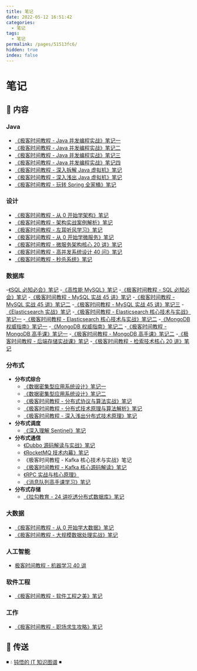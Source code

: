 ```yaml
---
title: 笔记
date: 2022-05-12 16:51:42
categories:
  - 笔记
tags:
  - 笔记
permalink: /pages/51513fc6/
hidden: true
index: false
---
```


# 笔记

## 📖 内容

### Java

- [《极客时间教程 - Java 并发编程实战》笔记一](01.Java/极客时间教程-Java并发编程实战笔记一.md)
- [《极客时间教程 - Java 并发编程实战》笔记二](01.Java/极客时间教程-Java并发编程实战笔记二.md)
- [《极客时间教程 - Java 并发编程实战》笔记三](01.Java/极客时间教程-Java并发编程实战笔记三.md)
- [《极客时间教程 - Java 并发编程实战》笔记四](01.Java/极客时间教程-Java并发编程实战笔记四.md)
- [《极客时间教程 - 深入拆解 Java 虚拟机》笔记](01.Java/极客时间教程-深入拆解Java虚拟机笔记.md)
- [《极客时间教程 - 深入浅出 Java 虚拟机》笔记](01.Java/极客时间教程-深入浅出Java虚拟机笔记.md)
- [《极客时间教程 - 玩转 Spring 全家桶》笔记](01.Java/极客时间教程-玩转Spring全家桶笔记.md)

### 设计

- [《极客时间教程 - 从 0 开始学架构》笔记](03.设计/极客时间教程-从0开始学架构笔记.md)
- [《极客时间教程 - 架构实战案例解析》笔记](03.设计/极客时间教程-架构实战案例解析笔记.md)
- [《极客时间教程 - 左耳听风学习》笔记](03.设计/极客时间教程-左耳听风笔记.md)
- [《极客时间教程 - 从 0 开始学微服务》笔记](03.设计/极客时间教程-从0开始学微服务.md)
- [《极客时间教程 - 微服务架构核心 20 讲》笔记](03.设计/极客时间教程-微服务架构核心20讲笔记.md)
- [《极客时间教程 - 高并发系统设计 40 问》笔记](03.设计/极客时间教程-高并发系统设计40问笔记.md)
- [《极客时间教程 - 秒杀系统》笔记](03.设计/极客时间教程-秒杀系统笔记.md)

### 数据库

-[《SQL 必知必会》笔记](12.数据库/SQL必知必会笔记.md)
-[《高性能 MySQL》笔记](12.数据库/高性能MySQL笔记.md)
-[《极客时间教程 - SQL 必知必会》笔记](12.数据库/极客时间教程-SQL必知必会.md)
-[《极客时间教程 - MySQL 实战 45 讲》笔记](12.数据库/极客时间教程-MySQL实战45讲笔记.md)
-[《极客时间教程 - MySQL 实战 45 讲》笔记二](12.数据库/极客时间教程-MySQL实战45讲笔记二.md)
-[《极客时间教程 - MySQL 实战 45 讲》笔记三](12.数据库/极客时间教程-MySQL实战45讲笔记三.md)
-[《Elasticsearch 实战》笔记](12.数据库/Elasticsearch实战笔记.md)
-[《极客时间教程 - Elasticsearch 核心技术与实战》笔记一](12.数据库/极客时间教程-Elasticsearch核心技术与实战笔记一.md)
-[《极客时间教程 - Elasticsearch 核心技术与实战》笔记二](12.数据库/极客时间教程-Elasticsearch核心技术与实战笔记二.md)
-[《MongoDB 权威指南》笔记一](12.数据库/MongoDB权威指南笔记一.md)
-[《MongoDB 权威指南》笔记二](12.数据库/MongoDB权威指南笔记二.md)
-[《极客时间教程 - MongoDB 高手课》笔记一](12.数据库/极客时间教程-MongoDB高手课笔记一.md)
-[《极客时间教程 - MongoDB 高手课》笔记二](12.数据库/极客时间教程-MongoDB高手课笔记二.md)
-[《极客时间教程 - 后端存储实战课》笔记](12.数据库/极客时间教程-后端存储实战课笔记.md)
-[《极客时间教程 - 检索技术核心 20 讲》笔记](12.数据库/极客时间教程-检索技术核心20讲笔记.md)

### 分布式

- **分布式综合**
  - [《数据密集型应用系统设计》笔记一](15.分布式/分布式理论/数据密集型应用系统设计笔记一.md)
  - [《数据密集型应用系统设计》笔记二](15.分布式/分布式理论/数据密集型应用系统设计笔记二.md)
  - [《极客时间教程 - 分布式协议与算法实战》笔记](15.分布式/分布式理论/极客时间教程-分布式协议与算法实战笔记.md)
  - [《极客时间教程 - 分布式技术原理与算法解析》笔记](15.分布式/分布式理论/极客时间教程-分布式技术原理与算法解析笔记.md)
  - [《极客时间教程 - 深入浅出分布式技术原理》笔记](15.分布式/分布式理论/极客时间教程-深入浅出分布式技术原理笔记.md)
- **分布式调度**
  - [《深入理解 Sentinel》笔记](15.分布式/分布式调度/深入理解Sentinel笔记.md)
- **分布式通信**
  - [《Dubbo 源码解读与实战》笔记](15.分布式/分布式通信/Dubbo源码解读与实战笔记.md)
  - [《RocketMQ 技术内幕》笔记](15.分布式/分布式通信/RocketMQ技术内幕笔记.md)
  - 《极客时间教程 - Kafka 核心技术与实战》笔记
  - [《极客时间教程 - Kafka 核心源码解读》笔记](15.分布式/分布式通信/极客时间教程-Kafka核心源码解读笔记.md)
  - [《RPC 实战与核心原理》](15.分布式/分布式通信/极客时间教程-RPC实战与核心原理笔记.md)
  - [《消息队列高手课学习》笔记](15.分布式/分布式通信/极客时间教程-消息队列高手课笔记.md)
- **分布式存储**
  - [《拉勾教育 - 24 讲吃透分布式数据库》笔记](15.分布式/分布式存储/24讲吃透分布式数据库.md)

### 大数据

- [《极客时间教程 - 从 0 开始学大数据》笔记](16.大数据/极客时间教程-从0开始学大数据笔记)
- [《极客时间教程 - 大规模数据处理实战》笔记](16.大数据/极客时间教程-大规模数据处理实战笔记)

### 人工智能

- [极客时间教程 - 机器学习 40 讲](17.人工智能/极客时间教程-机器学习40讲笔记)

### 软件工程

- [《极客时间教程 - 软件工程之美》笔记](21.软件工程/极客时间教程-软件工程之美笔记)

### 工作

- [《极客时间教程 - 职场求生攻略》笔记](96.工作/极客时间教程-职场求生攻略笔记)

## 🚪 传送

◾ 💧 [钝悟的 IT 知识图谱](https://dunwu.github.io/waterdrop/) ◾